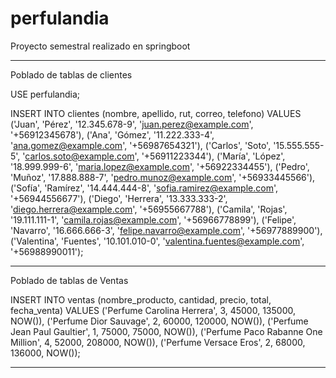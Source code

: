 # perfulandia
Proyecto semestral realizado en springboot

-------------------------------------------------------------------------------------------

Poblado de tablas de clientes

USE perfulandia;

INSERT INTO clientes (nombre, apellido, rut, correo, telefono) VALUES
('Juan', 'Pérez', '12.345.678-9', 'juan.perez@example.com', '+56912345678'),
('Ana', 'Gómez', '11.222.333-4', 'ana.gomez@example.com', '+56987654321'),
('Carlos', 'Soto', '15.555.555-5', 'carlos.soto@example.com', '+56911223344'),
('María', 'López', '18.999.999-6', 'maria.lopez@example.com', '+56922334455'),
('Pedro', 'Muñoz', '17.888.888-7', 'pedro.munoz@example.com', '+56933445566'),
('Sofía', 'Ramírez', '14.444.444-8', 'sofia.ramirez@example.com', '+56944556677'),
('Diego', 'Herrera', '13.333.333-2', 'diego.herrera@example.com', '+56955667788'),
('Camila', 'Rojas', '19.111.111-1', 'camila.rojas@example.com', '+56966778899'),
('Felipe', 'Navarro', '16.666.666-3', 'felipe.navarro@example.com', '+56977889900'),
('Valentina', 'Fuentes', '10.101.010-0', 'valentina.fuentes@example.com', '+56988990011');

-------------------------------------------------------------------------------------------

Poblado de tablas de Ventas

INSERT INTO ventas (nombre_producto, cantidad, precio, total, fecha_venta) VALUES
('Perfume Carolina Herrera', 3, 45000, 135000, NOW()),
('Perfume Dior Sauvage', 2, 60000, 120000, NOW()),
('Perfume Jean Paul Gaultier', 1, 75000, 75000, NOW()),
('Perfume Paco Rabanne One Million', 4, 52000, 208000, NOW()),
('Perfume Versace Eros', 2, 68000, 136000, NOW());


-------------------------------------------------------------------------------------------





